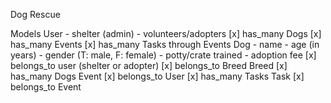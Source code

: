 Dog Rescue

Models
  User
    - shelter (admin)
    - volunteers/adopters
    [x] has_many Dogs
    [x] has_many Events
    [x] has_many Tasks through Events
  Dog
    - name
    - age (in years)
    - gender (T: male, F: female)
    - potty/crate trained
    - adoption fee
    [x] belongs_to user (shelter or adopter)
    [x] belongs_to Breed
  Breed
    [x] has_many Dogs
  Event
    [x] belongs_to User
    [x] has_many Tasks
  Task
    [x] belongs_to Event
